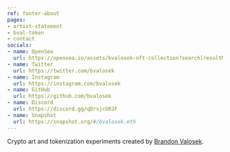 ```yaml
---
ref: footer-about
pages:
- artist-statement
- bval-token
- contact
socials:
- name: OpenSea
  url: https://opensea.io/assets/bvalosek-nft-collection?search[resultModel]=ASSETS&search[sortAscending]=false&search[sortBy]=CREATED_DATE
- name: Twitter
  url: https://twitter.com/bvalosek
- name: Instagram
  url: https://instagram.com/bvalosek
- name: GitHub
  url: https://github.com/bvalosek
- name: Discord
  url: https://discord.gg/qDrsjcGR2F
- name: Snapshot
  url: https://snapshot.org/#/bvalosek.eth
---
```


Crypto art and tokenization experiments created by [Brandon Valosek][contact].

[contact]: /contact

